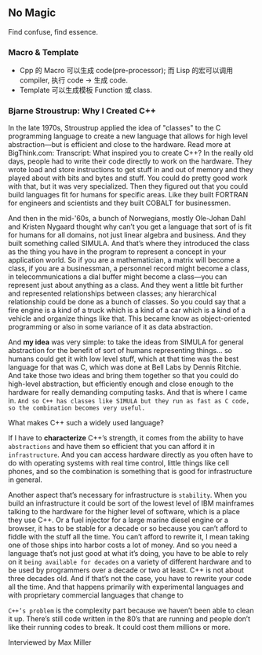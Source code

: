 ## No Magic

Find confuse, find essence.

### Macro & Template

* Cpp 的 Macro 可以生成 code(pre-processor); 而 Lisp 的宏可以调用 compiler, 执行 code -> 生成 code.
* Template 可以生成模板 Function 或 class.

### Bjarne Stroustrup: Why I Created C++

In the late 1970s, Stroustrup applied the idea of "classes" to the C programming language to create a new language that allows for high level abstraction—but is efficient and close to the hardware. Read more at BigThink.com:
Transcript: What inspired you to create C++? In the really old days, people had to write their code directly to work on the hardware. They wrote load and store instructions to get stuff in and out of memory and they played about with bits and bytes and stuff. You could do pretty good work with that, but it was very specialized. Then they figured out that you could build languages fit for humans for specific areas. Like they built FORTRAN for engineers and scientists and they built COBALT for businessmen.

And then in the mid-'60s, a bunch of Norwegians, mostly Ole-Johan Dahl and Kristen Nygaard thought why can’t you get a language that sort of is fit for humans for all domains, not just linear algebra and business. And they built something called SIMULA. And that’s where they introduced the class as the thing you have in the program to represent a concept in your application world. So if you are a mathematician, a matrix will become a class, if you are a businessman, a personnel record might become a class, in telecommunications a dial buffer might become a class—you can represent just about anything as a class. And they went a little bit further and represented relationships between classes; any hierarchical relationship could be done as a bunch of classes. So you could say that a fire engine is a kind of a truck which is a kind of a car which is a kind of a vehicle and organize things like that. This became know as object-oriented programming or also in some variance of it as data abstraction.

And **my idea** was very simple: to take the ideas from SIMULA for general abstraction for the benefit of sort of humans representing things... so humans could get it with low level stuff, which at that time was the best language for that was C, which was done at Bell Labs by Dennis Ritchie. And take those two ideas and bring them together so that you could do high-level abstraction, but efficiently enough and close enough to the hardware for really demanding computing tasks. And that is where I came in. `And so C++ has classes like SIMULA but they run as fast as C code, so the combination becomes very useful.`

What makes C++ such a widely used language?

If I have to **characterize** C++’s strength, it comes from the ability to have `abstractions` and have them so efficient that you can afford it in `infrastructure`. And you can access hardware directly as you often have to do with operating systems with real time control, little things like cell phones, and so the combination is something that is good for infrastructure in general.

Another aspect that’s necessary for infrastructure is `stability`. When you build an infrastructure it could be sort of the lowest level of IBM mainframes talking to the hardware for the higher level of software, which is a place they use C++. Or a fuel injector for a large marine diesel engine or a browser, it has to be stable for a decade or so because you can’t afford to fiddle with the stuff all the time. You can’t afford to rewrite it, I mean taking one of those ships into harbor costs a lot of money. And so you need a language that’s not just good at what it’s doing, you have to be able to rely on it `being available for decades` on a variety of different hardware and to be used by programmers over a decade or two at least. C++ is not about three decades old. And if that’s not the case, you have to rewrite your code all the time. And that happens primarily with experimental languages and with proprietary commercial languages that change to

`C++’s problem` is the complexity part because we haven’t been able to clean it up. There’s still code written in the 80’s that are running and people don’t like their running codes to break. It could cost them millions or more.

Interviewed by Max Miller

